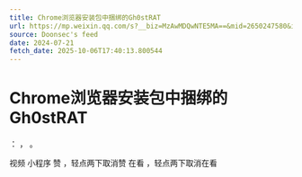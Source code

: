 ```yaml
---
title: Chrome浏览器安装包中捆绑的Gh0stRAT
url: https://mp.weixin.qq.com/s?__biz=MzAwMDQwNTE5MA==&mid=2650247580&idx=1&sn=0f3c9cae6445636a04765ff5cf64fa2f
source: Doonsec's feed
date: 2024-07-21
fetch_date: 2025-10-06T17:40:13.800544
---
```


# Chrome浏览器安装包中捆绑的Gh0stRAT

：
，
。

视频
小程序
赞
，轻点两下取消赞
在看
，轻点两下取消在看